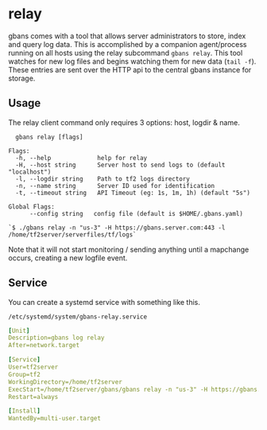 # relay

gbans comes with a tool that allows server administrators to store, index and query log data. This is accomplished
by a companion agent/process running on all hosts using the relay subcommand `gbans relay`. This tool watches for new 
log files and begins watching them for new data (`tail -f`). These entries are sent over the HTTP api to the central
gbans instance for storage.

## Usage

The relay client command only requires 3 options: host, logdir & name.
    
```Usage:
  gbans relay [flags]

Flags:
  -h, --help             help for relay
  -H, --host string      Server host to send logs to (default "localhost")
  -l, --logdir string    Path to tf2 logs directory
  -n, --name string      Server ID used for identification
  -t, --timeout string   API Timeout (eg: 1s, 1m, 1h) (default "5s")

Global Flags:
      --config string   config file (default is $HOME/.gbans.yaml)
```    

    `$ ./gbans relay -n "us-3" -H https://gbans.server.com:443 -l /home/tf2server/serverfiles/tf/logs`

Note that it will not start monitoring / sending anything until a mapchange occurs, creating a new logfile event.

## Service

You can create a systemd service with something like this.

`/etc/systemd/system/gbans-relay.service`

```yaml
[Unit]
Description=gbans log relay
After=network.target

[Service]
User=tf2server
Group=tf2
WorkingDirectory=/home/tf2server
ExecStart=/home/tf2server/gbans/gbans relay -n "us-3" -H https://gbans.uncledane.com:443 -l /home/tf2server/serverfiles/tf/logs
Restart=always

[Install]
WantedBy=multi-user.target
```